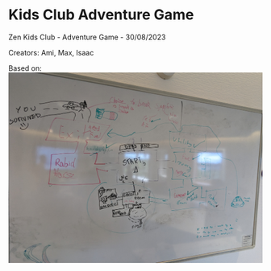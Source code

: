 # Kids Club Adventure Game
Zen Kids Club - Adventure Game - 30/08/2023

Creators: Ami, Max, Isaac

Based on:
![Map](/.attachments/PXL_20230830_135741502.jpg)